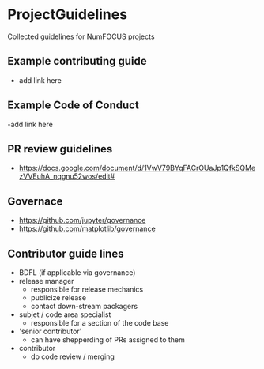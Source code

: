 # ProjectGuidelines
Collected guidelines for NumFOCUS projects

## Example contributing guide

  - add link here

## Example Code of Conduct

  -add link here

## PR review guidelines

  - https://docs.google.com/document/d/1VwV79BYqFACrOUaJp1QfkSQMezVVEuhA_nqgnu52wos/edit#


## Governace
  - https://github.com/jupyter/governance
  - https://github.com/matplotlib/governance


## Contributor guide lines

 - BDFL (if applicable via governance)
 - release manager
   - responsible for release mechanics
   - publicize release
   - contact down-stream packagers
 - subjet / code area specialist
   - responsible for a section of the code base
 - 'senior contributor'
   - can have shepperding of PRs assigned to them
 - contributor
   - do code review / merging
